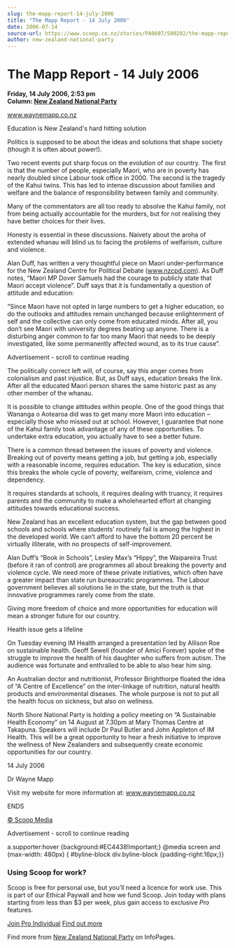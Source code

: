 ```yaml
---
slug: the-mapp-report-14-july-2006
title: "The Mapp Report - 14 July 2006"
date: 2006-07-14
source-url: https://www.scoop.co.nz/stories/PA0607/S00202/the-mapp-report-14-july-2006.htm
author: new-zealand-national-party
---
```

The Mapp Report - 14 July 2006
==============================

**Friday, 14 July 2006, 2:53 pm**  
**Column: [New Zealand National Party](https://info.scoop.co.nz/New_Zealand_National_Party)**

www.waynemapp.co.nz

Education is New Zealand's hard hitting solution

Politics is supposed to be about the ideas and solutions that shape society (though it is often about power!).

Two recent events put sharp focus on the evolution of our country. The first is that the number of people, especially Maori, who are in poverty has nearly doubled since Labour took office in 2000. The second is the tragedy of the Kahui twins. This has led to intense discussion about families and welfare and the balance of responsibility between family and community.

Many of the commentators are all too ready to absolve the Kahui family, not from being actually accountable for the murders, but for not realising they have better choices for their lives.

Honesty is essential in these discussions. Naivety about the aroha of extended whanau will blind us to facing the problems of welfarism, culture and violence.

Alan Duff, has written a very thoughtful piece on Maori under-performance for the New Zealand Centre for Political Debate (www.nzcpd.com). As Duff notes, “Maori MP Dover Samuels had the courage to publicly state that Maori accept violence”. Duff says that it is fundamentally a question of attitude and education:

“Since Maori have not opted in large numbers to get a higher education, so do the outlooks and attitudes remain unchanged because enlightenment of self and the collective can only come from educated minds. After all, you don’t see Maori with university degrees beating up anyone. There is a disturbing anger common to far too many Maori that needs to be deeply investigated, like some permanently affected wound, as to its true cause”.

Advertisement - scroll to continue reading





The politically correct left will, of course, say this anger comes from colonialism and past injustice. But, as Duff says, education breaks the link. After all the educated Maori person shares the same historic past as any other member of the whanau.

It is possible to change attitudes within people. One of the good things that Wananga o Aotearoa did was to get many more Maori into education – especially those who missed out at school. However, I guarantee that none of the Kahui family took advantage of any of these opportunities. To undertake extra education, you actually have to see a better future.

There is a common thread between the issues of poverty and violence. Breaking out of poverty means getting a job, but getting a job, especially with a reasonable income, requires education. The key is education, since this breaks the whole cycle of poverty, welfareism, crime, violence and dependency.

It requires standards at schools, it requires dealing with truancy, it requires parents and the community to make a wholehearted effort at changing attitudes towards educational success.

New Zealand has an excellent education system, but the gap between good schools and schools where students’ routinely fail is among the highest in the developed world. We can’t afford to have the bottom 20 percent be virtually illiterate, with no prospects of self-improvement.

Alan Duff’s “Book in Schools”, Lesley Max’s “Hippy”, the Waipareira Trust (before it ran of control) are programmes all about breaking the poverty and violence cycle. We need more of these private initiatives, which often have a greater impact than state run bureaucratic programmes. The Labour government believes all solutions lie in the state, but the truth is that innovative programmes rarely come from the state.

Giving more freedom of choice and more opportunities for education will mean a stronger future for our country.

Health issue gets a lifeline

On Tuesday evening IM Health arranged a presentation led by Allison Roe on sustainable health. Geoff Sewell (founder of Amici Forever) spoke of the struggle to improve the health of his daughter who suffers from autism. The audience was fortunate and enthralled to be able to also hear him sing.

An Australian doctor and nutritionist, Professor Brighthorpe floated the idea of “A Centre of Excellence” on the inter-linkage of nutrition, natural health products and environmental diseases. The whole purpose is not to put all the health focus on sickness, but also on wellness.

North Shore National Party is holding a policy meeting on “A Sustainable Health Economy” on 14 August at 7.30pm at Mary Thomas Centre at Takapuna. Speakers will include Dr Paul Butler and John Appleton of IM Health. This will be a great opportunity to hear a fresh initiative to improve the wellness of New Zealanders and subsequently create economic opportunities for our country.

  
14 July 2006

  
Dr Wayne Mapp

Visit my website for more information at: www.waynemapp.co.nz

  
ENDS

[© Scoop Media](http://www.scoop.co.nz/about/terms.html)  

Advertisement - scroll to continue reading



a.supporter:hover {background:#EC4438!important;} @media screen and (max-width: 480px) { #byline-block div.byline-block {padding-right:16px;}}

### Using Scoop for work?

Scoop is free for personal use, but you’ll need a licence for work use. This is part of our Ethical Paywall and how we fund Scoop. Join today with plans starting from less than $3 per week, plus gain access to exclusive _Pro_ features.  
  
[Join Pro Individual](https://pro.scoop.co.nz/Individual/?from=ProIn24) [Find out more](https://pro.scoop.co.nz/using-scoop-for-work/?from=ProIn24)

Find more from [New Zealand National Party](https://info.scoop.co.nz/New_Zealand_National_Party) on InfoPages.